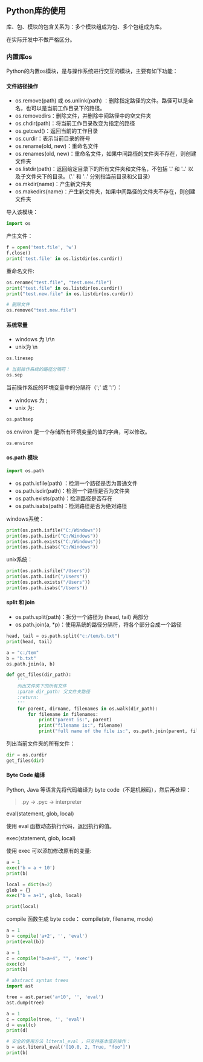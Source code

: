 
## Python库的使用

库、包、模块的包含关系为：多个模块组成为包、多个包组成为库。

在实际开发中不做严格区分。

### 内置库os

Python的内置os模块，是与操作系统进行交互的模块，主要有如下功能：





#### 文件路径操作
- os.remove(path) 或 os.unlink(path) ：删除指定路径的文件。路径可以是全名，也可以是当前工作目录下的路径。
- os.removedirs：删除文件，并删除中间路径中的空文件夹
- os.chdir(path)：将当前工作目录改变为指定的路径
- os.getcwd()：返回当前的工作目录
- os.curdir：表示当前目录的符号
- os.rename(old, new)：重命名文件
- os.renames(old, new)：重命名文件，如果中间路径的文件夹不存在，则创建文件夹
- os.listdir(path)：返回给定目录下的所有文件夹和文件名，不包括 '.' 和 '..' 以及子文件夹下的目录。（'.' 和 '..' 分别指当前目录和父目录）
- os.mkdir(name)：产生新文件夹
- os.makedirs(name)：产生新文件夹，如果中间路径的文件夹不存在，则创建文件夹


导入该模块：


```python 
import os
```


产生文件：


```python 
f = open('test.file', 'w')
f.close()
print('test.file' in os.listdir(os.curdir))
```


重命名文件:


```python 
os.rename("test.file", "test.new.file")
print("test.file" in os.listdir(os.curdir))
print("test.new.file" in os.listdir(os.curdir))
```


```python 
# 删除文件
os.remove("test.new.file")
```



#### 系统常量
- windows 为 \r\n
- unix为 \n




```python 
os.linesep
```


```python 
# 当前操作系统的路径分隔符：
os.sep
```


当前操作系统的环境变量中的分隔符（';' 或 ':'）：
- windows 为 ;
- unix 为:



```python 
os.pathsep
```


os.environ 是一个存储所有环境变量的值的字典，可以修改。


```python 
os.environ
```


#### os.path 模块


```python 
import os.path
```


- os.path.isfile(path) ：检测一个路径是否为普通文件
- os.path.isdir(path)：检测一个路径是否为文件夹
- os.path.exists(path)：检测路径是否存在
- os.path.isabs(path)：检测路径是否为绝对路径

windows系统：


```python 
print(os.path.isfile("C:/Windows"))
print(os.path.isdir("C:/Windows"))
print(os.path.exists("C:/Windows"))
print(os.path.isabs("C:/Windows"))
```


unix系统：


```python 
print(os.path.isfile("/Users"))
print(os.path.isdir("/Users"))
print(os.path.exists("/Users"))
print(os.path.isabs("/Users"))
```


#### split 和 join
- os.path.split(path)：拆分一个路径为 (head, tail) 两部分
- os.path.join(a, *p)：使用系统的路径分隔符，将各个部分合成一个路径


```python 
head, tail = os.path.split("c:/tem/b.txt")
print(head, tail)
```


```python 
a = "c:/tem"
b = "b.txt"
os.path.join(a, b)
```


```python 
def get_files(dir_path):
    '''
    列出文件夹下的所有文件
    :param dir_path: 父文件夹路径
    :return: 
    '''
    for parent, dirname, filenames in os.walk(dir_path):
        for filename in filenames:
            print("parent is:", parent)
            print("filename is:", filename)
            print("full name of the file is:", os.path.join(parent, filename))
```


列出当前文件夹的所有文件：


```python 
dir = os.curdir
get_files(dir)
```


#### Byte Code 编译
Python, Java 等语言先将代码编译为 byte code（不是机器码），然后再处理：
> .py -> .pyc -> interpreter

eval(statement, glob, local)

使用 eval 函数动态执行代码，返回执行的值。

exec(statement, glob, local)

使用 exec 可以添加修改原有的变量:



```python 
a = 1
exec('b = a + 10')
print(b)
```


```python 
local = dict(a=2)
glob = {}
exec("b = a+1", glob, local)

print(local)
```


compile 函数生成 byte code：
compile(str, filename, mode)


```python 
a = 1
b = compile('a+2', '', 'eval')
print(eval(b))
```


```python 
a = 1
c = compile("b=a+4", "", 'exec')
exec(c)
print(b)
```


```python 
# abstract syntax trees
import ast

tree = ast.parse('a+10', '', 'eval')
ast.dump(tree)
```


```python 
a = 1
c = compile(tree, '', 'eval')
d = eval(c)
print(d)
```


```python 
# 安全的使用方法 literal_eval ，只支持基本值的操作：
b = ast.literal_eval('[10.0, 2, True, "foo"]')
print(b)
```

